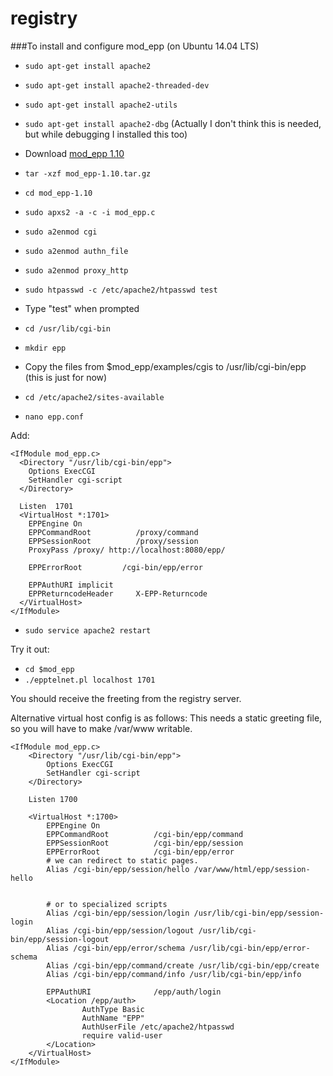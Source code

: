 registry
========

###To install and configure mod_epp (on Ubuntu 14.04 LTS)

* `sudo apt-get install apache2`
* `sudo apt-get install apache2-threaded-dev`
* `sudo apt-get install apache2-utils`
* `sudo apt-get install apache2-dbg` (Actually I don't think this is needed, but while debugging I installed this too)
* Download [mod_epp 1.10](http://sourceforge.net/projects/aepps/)
* `tar -xzf mod_epp-1.10.tar.gz`
* `cd mod_epp-1.10`
* `sudo apxs2 -a -c -i mod_epp.c`
* `sudo a2enmod cgi`
* `sudo a2enmod authn_file`
* `sudo a2enmod proxy_http`
* `sudo htpasswd -c /etc/apache2/htpasswd test`
* Type "test" when prompted

* `cd /usr/lib/cgi-bin`
* `mkdir epp`
* Copy the files from $mod_epp/examples/cgis to /usr/lib/cgi-bin/epp (this is just for now)
* `cd /etc/apache2/sites-available`
* `nano epp.conf`

Add:
```
<IfModule mod_epp.c>
  <Directory "/usr/lib/cgi-bin/epp">
    Options ExecCGI
    SetHandler cgi-script
  </Directory>

  Listen  1701
  <VirtualHost *:1701>
    EPPEngine On
    EPPCommandRoot          /proxy/command
    EPPSessionRoot          /proxy/session
    ProxyPass /proxy/ http://localhost:8080/epp/

    EPPErrorRoot         /cgi-bin/epp/error

    EPPAuthURI implicit
    EPPReturncodeHeader     X-EPP-Returncode
  </VirtualHost>
</IfModule>
```

* `sudo service apache2 restart`

Try it out:

* `cd $mod_epp`
* `./epptelnet.pl localhost 1701`

You should receive the freeting from the registry server.


Alternative virtual host config is as follows:
This needs a static greeting file, so you will have to make /var/www writable.

```
<IfModule mod_epp.c>
    <Directory "/usr/lib/cgi-bin/epp">
        Options ExecCGI
        SetHandler cgi-script
    </Directory>

    Listen 1700

    <VirtualHost *:1700>
        EPPEngine On
        EPPCommandRoot          /cgi-bin/epp/command
        EPPSessionRoot          /cgi-bin/epp/session
        EPPErrorRoot            /cgi-bin/epp/error
        # we can redirect to static pages.
        Alias /cgi-bin/epp/session/hello /var/www/html/epp/session-hello


        # or to specialized scripts
        Alias /cgi-bin/epp/session/login /usr/lib/cgi-bin/epp/session-login
        Alias /cgi-bin/epp/session/logout /usr/lib/cgi-bin/epp/session-logout
        Alias /cgi-bin/epp/error/schema /usr/lib/cgi-bin/epp/error-schema
        Alias /cgi-bin/epp/command/create /usr/lib/cgi-bin/epp/create
        Alias /cgi-bin/epp/command/info /usr/lib/cgi-bin/epp/info

        EPPAuthURI              /epp/auth/login
        <Location /epp/auth>
                AuthType Basic
                AuthName "EPP"
                AuthUserFile /etc/apache2/htpasswd
                require valid-user
        </Location>
    </VirtualHost>
</IfModule>
```
